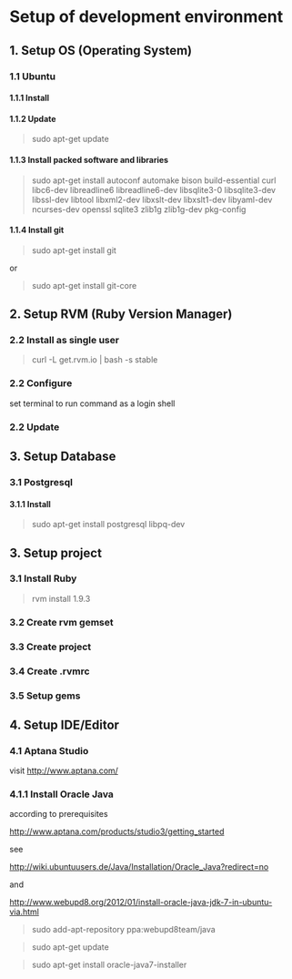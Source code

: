 # Setup of development environment

## 1. Setup OS (Operating System)

### 1.1 Ubuntu
#### 1.1.1 Install
#### 1.1.2 Update

> sudo apt-get update

#### 1.1.3 Install packed software and libraries

> sudo apt-get install autoconf automake bison build-essential curl libc6-dev libreadline6 libreadline6-dev
libsqlite3-0 libsqlite3-dev libssl-dev libtool libxml2-dev libxslt-dev libxslt1-dev libyaml-dev ncurses-dev 
openssl sqlite3 zlib1g zlib1g-dev pkg-config

#### 1.1.4 Install git

> sudo apt-get install git

or

> sudo apt-get install git-core

## 2. Setup RVM (Ruby Version Manager)

### 2.2 Install as single user

> curl -L get.rvm.io | bash -s stable

### 2.2 Configure

set terminal to run command as a login shell

### 2.2 Update

## 3. Setup Database
### 3.1 Postgresql
#### 3.1.1 Install

> sudo apt-get install postgresql libpq-dev

## 3. Setup project

### 3.1 Install Ruby

> rvm install 1.9.3

### 3.2 Create rvm gemset

### 3.3 Create project

### 3.4 Create .rvmrc

### 3.5 Setup gems
## 4. Setup IDE/Editor
### 4.1 Aptana Studio

visit http://www.aptana.com/

### 4.1.1 Install Oracle Java

according to prerequisites

http://www.aptana.com/products/studio3/getting_started

see

http://wiki.ubuntuusers.de/Java/Installation/Oracle_Java?redirect=no

and

http://www.webupd8.org/2012/01/install-oracle-java-jdk-7-in-ubuntu-via.html

> sudo add-apt-repository ppa:webupd8team/java

> sudo apt-get update

> sudo apt-get install oracle-java7-installer
